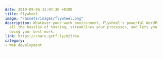 ```yaml
---
date: 2019-09-06 12:04:36 +0100
title: Flywheel
image: "/assets/images/flywheel.png"
description: Whatever your work environment, Flywheel's powerful WordPress platform removes
  all the hassles of hosting, streamlines your processes, and lets you get back to
  doing your best work.
link: https://share.getf.ly/m23r4a
category:
- Web development

---
```

